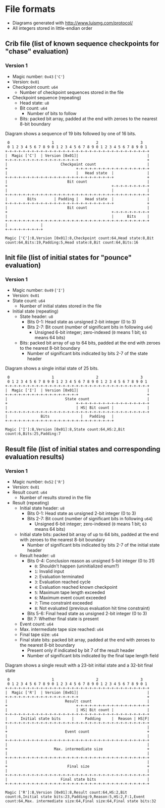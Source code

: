 # File formats

- Diagrams generated with http://www.luismg.com/protocol/
- All integers stored in little-endian order

## Crib file (list of known sequence checkpoints for "chase" evaluation)

### Version 1

- Magic number: `0x43` (`'C'`)
- Version: `0x01`
- Checkpoint count: `u64`
  - Number of checkpoint sequences stored in the file
- Checkpoint sequence (repeating)
  - Head state: `u8`
  - Bit count: `u64`
    - Number of bits to follow
  - Bits: packed bit array, padded at the end with zeroes to the nearest 8-bit boundary

Diagram shows a sequence of 19 bits followed by one of 16 bits.

```
 0                   1                   2                   3  
 0 1 2 3 4 5 6 7 8 9 0 1 2 3 4 5 6 7 8 9 0 1 2 3 4 5 6 7 8 9 0 1
+-+-+-+-+-+-+-+-+-+-+-+-+-+-+-+-+-+-+-+-+-+-+-+-+-+-+-+-+-+-+-+-+
|  Magic ['C']  | Version [0x01]|                               |
+-+-+-+-+-+-+-+-+-+-+-+-+-+-+-+-+                               +
|                        Checkpoint count                       |
+                               +-+-+-+-+-+-+-+-+-+-+-+-+-+-+-+-+
|                               |   Head state  |               |
+-+-+-+-+-+-+-+-+-+-+-+-+-+-+-+-+-+-+-+-+-+-+-+-+               +
|                           Bit count                           |
+                                               +-+-+-+-+-+-+-+-+
|                                               |               |
+-+-+-+-+-+-+-+-+-+-+-+-+-+-+-+-+-+-+-+-+-+-+-+-+-+-+-+-+-+-+-+-+
|         Bits        | Padding |   Head state  |               |
+-+-+-+-+-+-+-+-+-+-+-+-+-+-+-+-+-+-+-+-+-+-+-+-+               +
|                           Bit count                           |
+                                               +-+-+-+-+-+-+-+-+
|                                               |      Bits     |
+-+-+-+-+-+-+-+-+-+-+-+-+-+-+-+-+-+-+-+-+-+-+-+-+-+-+-+-+-+-+-+-+
|               |
+-+-+-+-+-+-+-+-+
```

`Magic ['C']:8,Version [0x01]:8,Checkpoint count:64,Head state:8,Bit count:64,Bits:19,Padding:5,Head state:8,Bit count:64,Bits:16`


## Init file (list of initial states for "pounce" evaluation)

### Version 1

- Magic number: `0x49` (`'I'`)
- Version: `0x01`
- State count: `u64`
  - Number of initial states stored in the file
- Initial state (repeating)
  - State header: `u8`
    - Bits 0-1: Head state as unsigned 2-bit integer (0 to 3)
    - Bits 2-7: Bit count (number of significant bits in following `u64`)
      - Unsigned 6-bit integer; zero-indexed (`0` means 1 bit; `63` means 64 bits)
  - Bits: packed bit array of up to 64 bits, padded at the end with zeroes to the nearest 8-bit boundary
    - Number of significant bits indicated by bits 2-7 of the state header

Diagram shows a single initial state of 25 bits.

```
 0                   1                   2                   3  
 0 1 2 3 4 5 6 7 8 9 0 1 2 3 4 5 6 7 8 9 0 1 2 3 4 5 6 7 8 9 0 1
+-+-+-+-+-+-+-+-+-+-+-+-+-+-+-+-+-+-+-+-+-+-+-+-+-+-+-+-+-+-+-+-+
|  Magic ['I']  | Version [0x01]|                               |
+-+-+-+-+-+-+-+-+-+-+-+-+-+-+-+-+                               +
|                          State count                          |
+                               +-+-+-+-+-+-+-+-+-+-+-+-+-+-+-+-+
|                               | HS| Bit count |               |
+-+-+-+-+-+-+-+-+-+-+-+-+-+-+-+-+-+-+-+-+-+-+-+-+-+-+-+-+-+-+-+-+
|               Bits              |   Padding   |
+-+-+-+-+-+-+-+-+-+-+-+-+-+-+-+-+-+-+-+-+-+-+-+-+
```

`Magic ['I']:8,Version [0x01]:8,State count:64,HS:2,Bit count:6,Bits:25,Padding:7`


## Result file (list of initial states and corresponding evaluation results)

### Version 1

- Magic number: `0x52` (`'R'`)
- Version: `0x01`
- Result count: `u64`
  - Number of results stored in the file
- Result (repeating)
  - Initial state header: `u8`
    - Bits 0-1: Head state as unsigned 2-bit integer (0 to 3)
    - Bits 2-7: Bit count (number of significant bits in following `u64`)
      - Unsigned 6-bit integer; zero-indexed (`0` means 1 bit; `63` means 64 bits)
  - Initial state bits: packed bit array of up to 64 bits, padded at the end with zeroes to the nearest 8-bit boundary
    - Number of significant bits indicated by bits 2-7 of the initial state header
  - Result header: `u8`
    - Bits 0-4: Conclusion reason as unsigned 5-bit integer (0 to 31)
      - `0`: Shouldn't happen (uninitialized enum?)
      - `1`: Invalid input
      - `2`: Evaluation terminated
      - `3`: Evaluation reached cycle
      - `4`: Evaluation reached known checkpoint
      - `5`: Maximum tape length exceeded
      - `6`: Maximum event count exceeded
      - `7`: Time constraint exceeded
      - `8`: Not evaluated (previous evaluation hit time constraint)
    - Bits 5-6: Final head state as unsigned 2-bit integer (0 to 3)
    - Bit 7: Whether final state is present
  - Event count: `u64`
  - Max. intermediate tape size reached: `u64`
  - Final tape size: `u64`
  - Final state bits: packed bit array, padded at the end with zeroes to the nearest 8-bit boundary
    - Present only if indicated by bit 7 of the result header
    - Number of significant bits indicated by the final tape length field

Diagram shows a single result with a 23-bit initial state and a 32-bit final state

```
 0                   1                   2                   3  
 0 1 2 3 4 5 6 7 8 9 0 1 2 3 4 5 6 7 8 9 0 1 2 3 4 5 6 7 8 9 0 1
+-+-+-+-+-+-+-+-+-+-+-+-+-+-+-+-+-+-+-+-+-+-+-+-+-+-+-+-+-+-+-+-+
|  Magic ['R']  | Version [0x01]|                               |
+-+-+-+-+-+-+-+-+-+-+-+-+-+-+-+-+                               +
|                          Result count                         |
+                               +-+-+-+-+-+-+-+-+-+-+-+-+-+-+-+-+
|                               | HS| Bit count |               |
+-+-+-+-+-+-+-+-+-+-+-+-+-+-+-+-+-+-+-+-+-+-+-+-+-+-+-+-+-+-+-+-+
|      Initial state bits     |     Padding     |  Reason | HS|F|
+-+-+-+-+-+-+-+-+-+-+-+-+-+-+-+-+-+-+-+-+-+-+-+-+-+-+-+-+-+-+-+-+
|                                                               |
+                          Event count                          +
|                                                               |
+-+-+-+-+-+-+-+-+-+-+-+-+-+-+-+-+-+-+-+-+-+-+-+-+-+-+-+-+-+-+-+-+
|                                                               |
+                     Max. intermediate size                    +
|                                                               |
+-+-+-+-+-+-+-+-+-+-+-+-+-+-+-+-+-+-+-+-+-+-+-+-+-+-+-+-+-+-+-+-+
|                                                               |
+                           Final size                          +
|                                                               |
+-+-+-+-+-+-+-+-+-+-+-+-+-+-+-+-+-+-+-+-+-+-+-+-+-+-+-+-+-+-+-+-+
|                        Final state bits                       |
+-+-+-+-+-+-+-+-+-+-+-+-+-+-+-+-+-+-+-+-+-+-+-+-+-+-+-+-+-+-+-+-+
```

`Magic ['R']:8,Version [0x01]:8,Result count:64,HS:2,Bit count:6,Initial state bits:23,Padding:9,Reason:5,HS:2,F:1,Event count:64,Max. intermediate size:64,Final size:64,Final state bits:32`
